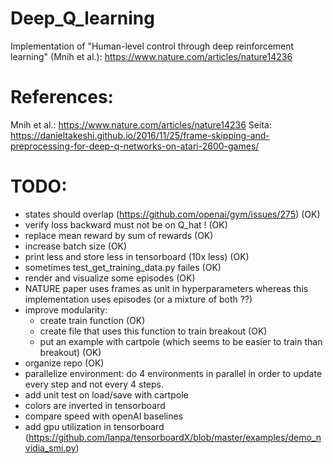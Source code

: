 # Deep_Q_learning
Implementation of "Human-level control through deep reinforcement learning" (Mnih et al.): https://www.nature.com/articles/nature14236

# References:
Mnih et al.: https://www.nature.com/articles/nature14236
Seita: https://danieltakeshi.github.io/2016/11/25/frame-skipping-and-preprocessing-for-deep-q-networks-on-atari-2600-games/

# TODO:
- states should overlap (https://github.com/openai/gym/issues/275) (OK)
- verify loss backward must not be on Q_hat ! (OK)
- replace mean reward by sum of rewards (OK)
- increase batch size (OK)
- print less and store less in tensorboard (10x less) (OK)
- sometimes test_get_training_data.py failes (OK)
- render and visualize some episodes (OK)
- NATURE paper uses frames as unit in hyperparameters whereas this implementation uses episodes (or a mixture of both ??)
- improve modularity:
    - create train function (OK)
    - create file that uses this function to train breakout (OK)
    - put an example with cartpole (which seems to be easier to train than breakout) (OK)
- organize repo (OK)
- parallelize environment: do 4 environments in parallel in order to update every step and not every 4 steps.
- add unit test on load/save with cartpole
- colors are inverted in tensorboard
- compare speed with openAI baselines
- add gpu utilization in tensorboard (https://github.com/lanpa/tensorboardX/blob/master/examples/demo_nvidia_smi.py)
